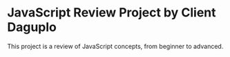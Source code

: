 # JavaScript Review Project by Client Daguplo
This project is a review of JavaScript concepts, from beginner to advanced.
